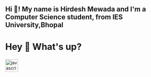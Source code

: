 <h2 align="left">Hi 👋! My name is Hirdesh Mewada and I'm a Computer Science student, from IES University,Bhopal</h2>

<h1 align="left">Hey 👋 What's up?</h1>


###

<div align="left">
  <img src="https://cdn.jsdelivr.net/gh/devicons/devicon/icons/javascript/javascript-original.svg" height="40" alt="javascript logo"  />
</div>

###
